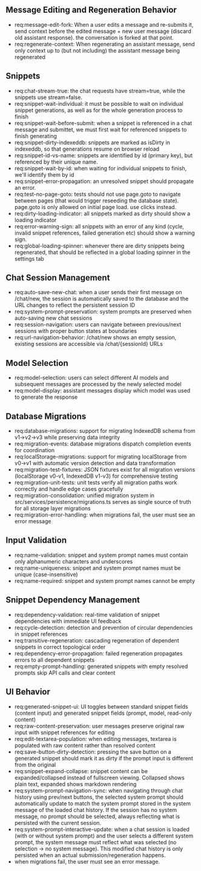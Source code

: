 ## Message Editing and Regeneration Behavior

- req:message-edit-fork: When a user edits a message and re-submits it, send context before the edited message + new user message (discard old assistant response). the conversation is forked at that point.
- req:regenerate-context: When regenerating an assistant message, send only context up to (but not including) the assistant message being regenerated

## Snippets

- req:chat-stream-true: the chat requests have stream=true, while the snippets use stream=false.
- req:snippet-wait-individual: it must be possible to wait on individual snippet generations, as well as for the whole generation process to finish
- req:snippet-wait-before-submit: when a snippet is referenced in a chat message and submittet, we must first wait for referenced snippets to finish generating
- req:snippet-dirty-indexeddb: snippets are marked as isDirty in indexeddb, so that generations resume on browser reload
- req:snippet-id-vs-name: snippets are identified by id (primary key), but referenced by their unique name.
- req:snippet-wait-by-id: when waiting for individual snippets to finish, we'll identify them by id
- req:snippet-error-propagation: an unresolved snippet should propagate an error.
- req:test-no-page-goto: tests should not use page.goto to navigate between pages (that would trigger reseeding the database state). page.goto is only allowed on initial page load. use clicks instead.
- req:dirty-loading-indicator: all snippets marked as dirty should show a loading indicator
- req:error-warning-sign: all snippets with an error of any kind (cycle, invalid snippet references, failed generation etc) should show a warning sign.
- req:global-loading-spinner: whenever there are dirty snippets being regenerated, that should be reflected in a global loading spinner in the settings tab

## Chat Session Management

- req:auto-save-new-chat: when a user sends their first message on /chat/new, the session is automatically saved to the database and the URL changes to reflect the persistent session ID
- req:system-prompt-preservation: system prompts are preserved when auto-saving new chat sessions
- req:session-navigation: users can navigate between previous/next sessions with proper button states at boundaries
- req:url-navigation-behavior: /chat/new shows an empty session, existing sessions are accessible via /chat/{sessionId} URLs

## Model Selection

- req:model-selection: users can select different AI models and subsequent messages are processed by the newly selected model
- req:model-display: assistant messages display which model was used to generate the response

## Database Migrations

- req:database-migrations: support for migrating IndexedDB schema from v1→v2→v3 while preserving data integrity
- req:migration-events: database migrations dispatch completion events for coordination
- req:localStorage-migrations: support for migrating localStorage from v0→v1 with automatic version detection and data transformation
- req:migration-test-fixtures: JSON fixtures exist for all migration versions (localStorage v0-v1, IndexedDB v1-v3) for comprehensive testing
- req:migration-unit-tests: unit tests verify all migration paths work correctly and handle edge cases gracefully
- req:migration-consolidation: unified migration system in src/services/persistence/migrations.ts serves as single source of truth for all storage layer migrations
- req:migration-error-handling: when migrations fail, the user must see an error message

## Input Validation

- req:name-validation: snippet and system prompt names must contain only alphanumeric characters and underscores
- req:name-uniqueness: snippet and system prompt names must be unique (case-insensitive)
- req:name-required: snippet and system prompt names cannot be empty

## Snippet Dependency Management

- req:dependency-validation: real-time validation of snippet dependencies with immediate UI feedback
- req:cycle-detection: detection and prevention of circular dependencies in snippet references
- req:transitive-regeneration: cascading regeneration of dependent snippets in correct topological order
- req:dependency-error-propagation: failed regeneration propagates errors to all dependent snippets
- req:empty-prompt-handling: generated snippets with empty resolved prompts skip API calls and clear content

## UI Behavior

- req:generated-snippet-ui: UI toggles between standard snippet fields (content input) and generated snippet fields (prompt, model, read-only content)
- req:raw-content-preservation: user messages preserve original raw input with snippet references for editing
- req:edit-textarea-population: when editing messages, textarea is populated with raw content rather than resolved content
- req:save-button-dirty-detection: pressing the save button on a generated snippet should mark it as dirty if the prompt input is different from the original
- req:snippet-expand-collapse: snippet content can be expanded/collapsed instead of fullscreen viewing. Collapsed shows plain text, expanded shows markdown rendering
- req:system-prompt-navigation-sync: when navigating through chat history using prev/next buttons, the selected system prompt should automatically update to match the system prompt stored in the system message of the loaded chat history. If the session has no system message, no prompt should be selected, always reflecting what is persisted with the current session.
- req:system-prompt-interactive-update: when a chat session is loaded (with or without system prompt) and the user selects a different system prompt, the system message must reflect what was selected (no selection -> no system message). This modified chat history is only persisted when an actual submission/regeneration happens.
- when migrations fail, the user must see an error message.

